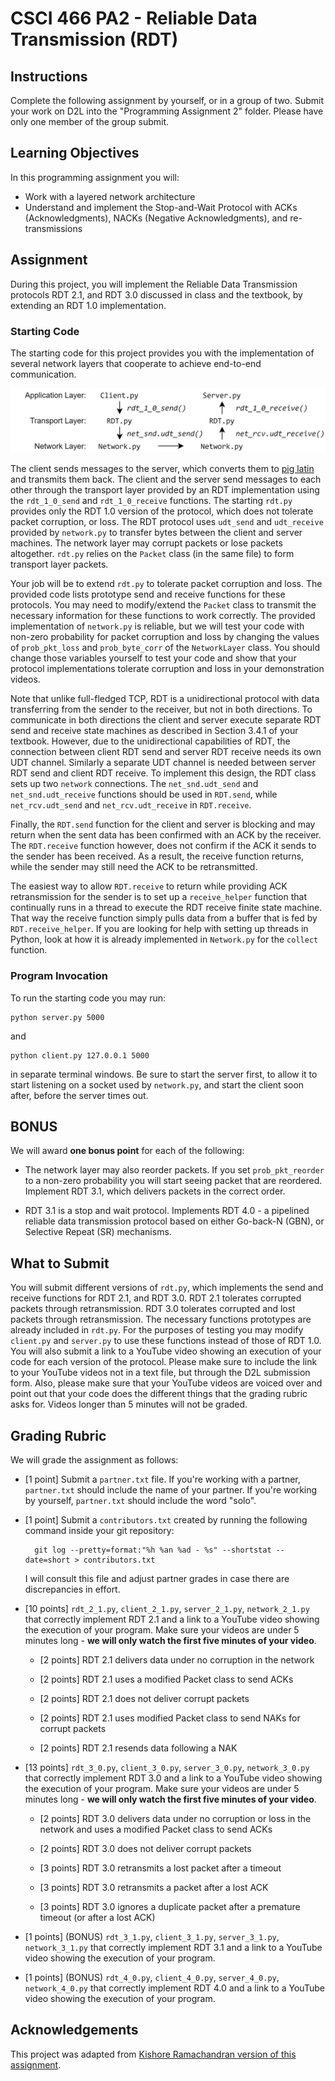 # CSCI 466 PA2 - Reliable Data Transmission (RDT)

## Instructions

Complete the following assignment by yourself, or in a group of two.
Submit your work on D2L into the "Programming Assignment 2" folder. 
Please have only one member of the group submit.


## Learning Objectives

In this programming assignment you will:

- Work with a layered network architecture
- Understand and implement the Stop-and-Wait Protocol with ACKs (Acknowledgments), NACKs (Negative
Acknowledgments), and re-transmissions


## Assignment

During this project, you will implement the Reliable Data Transmission protocols RDT 2.1, and RDT 3.0 discussed in class and the textbook, by extending an RDT 1.0 implementation.


### Starting Code

The starting code for this project provides you with the implementation of several network layers that cooperate to achieve end-to-end communication.

<p align="center">
<img src="images/network.png" alt="Network stack and layer interface calls" width="600">
</p>

The client sends messages to the server, which converts them to [pig latin](https://en.wikipedia.org/wiki/Pig_Latin) and transmits them back.
The client and the server send messages to each other through the transport layer provided by an RDT implementation using the `rdt_1_0_send` and `rdt_1_0_receive` functions.
The starting `rdt.py` provides only the RDT 1.0 version of the protocol, which does not tolerate packet corruption, or loss.
The RDT protocol uses `udt_send` and `udt_receive` provided by `network.py` to transfer bytes between the client and server machines.
The network layer may corrupt packets or lose packets altogether.
`rdt.py` relies on the `Packet` class (in the same file) to form transport layer packets.

Your job will be to extend `rdt.py` to tolerate packet corruption and loss.
The provided code  lists prototype send and receive functions for these protocols.
You may need to modify/extend the `Packet` class to transmit the necessary information for these functions to work correctly.
The provided implementation of `network.py` is reliable, but we will test your code with non-zero probability for packet corruption and loss by changing the values of `prob_pkt_loss` and `prob_byte_corr` of the `NetworkLayer` class.
You should change those variables yourself to test your code and show that your protocol implementations tolerate corruption and loss in your demonstration videos.

Note that unlike full-fledged TCP, RDT is a unidirectional protocol with data transferring from the sender to the receiver, but not in both directions.
To communicate in both directions the client and server execute separate RDT send and receive state machines as described in Section 3.4.1 of your textbook.
However, due to the unidirectional capabilities of RDT, the connection between client RDT send and server RDT receive needs its own UDT channel.
Similarly a separate UDT channel is needed between server RDT send and client RDT receive.
To implement this design, the RDT class sets up two `network` connections.
The `net_snd.udt_send` and `net_snd.udt_receive` functions should be used in `RDT.send`, while `net_rcv.udt_send` and `net_rcv.udt_receive` in `RDT.receive`.

Finally, the `RDT.send` function for the client and server is blocking and may return when the sent data has been confirmed with an ACK by the receiver. 
The `RDT.receive` function however, does not confirm if the ACK it sends to the sender has been received. 
As a result, the receive function returns, while the sender may still need the ACK to be retransmitted. 

The easiest way to allow `RDT.receive` to return while providing ACK retransmission for the sender is to set up a `receive_helper` function that continually runs in a thread to execute the RDT receive finite state machine. 
That way the receive function simply pulls data from a buffer that is fed by `RDT.receive_helper`.
If you are looking for help with setting up threads in Python, look at how it is already implemented in `Network.py` for the `collect` function.


### Program Invocation

To run the starting code you may run:

```
python server.py 5000
```

and

```
python client.py 127.0.0.1 5000
```

in separate terminal windows. 
Be sure to start the server first, to allow it to start listening on a socket used by `network.py`, and start the client soon after, before the server times out.


## BONUS 

We will award __one bonus point__ for each of the following:

* The network layer may also reorder packets.
If you set `prob_pkt_reorder` to a non-zero probability you will start seeing packet that are reordered.
Implement RDT 3.1, which delivers packets in the correct order.

* RDT 3.1 is a stop and wait protocol.
Implements RDT 4.0 - a pipelined reliable data transmission protocol based on either Go-back-N (GBN), or Selective Repeat (SR) mechanisms.


## What to Submit

You will submit different versions of `rdt.py`, which implements the send and receive functions for RDT&nbsp;2.1, and RDT&nbsp;3.0.
RDT&nbsp;2.1 tolerates corrupted packets through retransmission.
RDT&nbsp;3.0 tolerates corrupted and lost packets through retransmission.
The necessary functions prototypes are already included in `rdt.py`.
For the purposes of testing you may modify `client.py` and `server.py` to use these functions instead of those of RDT&nbsp;1.0.
You will also submit a link to a YouTube video showing an execution of your code for each version of the protocol.
Please make sure to include the link to your YouTube videos not in a text file, but through the D2L submission form.
Also, please make sure that your YouTube videos are voiced over and point out that your code does the different things that the grading rubric asks for. 
Videos longer than 5 minutes will not be graded.

## Grading Rubric

We will grade the assignment as follows:

* \[1 point\] Submit a `partner.txt` file.
If you're working with a partner, `partner.txt` should include the name of your partner.
If you're working by yourself, `partner.txt` should include the word "solo".

* \[1 point\] Submit a `contributors.txt` created by running the following command inside your git repository:

        git log --pretty=format:"%h %an %ad - %s" --shortstat --date=short > contributors.txt

    I will consult this file and adjust partner grades in case there are discrepancies in effort.

* \[10 points\] `rdt_2_1.py`, `client_2_1.py`, `server_2_1.py`, `network_2_1.py` that correctly implement RDT&nbsp;2.1 and a link to a YouTube video showing the execution of your program.
Make sure your videos are under 5 minutes long - __we will only watch the first five minutes of your video__.

  * \[2 points\] RDT&nbsp;2.1 delivers data under no corruption in the network

  * \[2 points\] RDT&nbsp;2.1 uses a modified Packet class to send ACKs

  * \[2 points\] RDT&nbsp;2.1 does not deliver corrupt packets

  * \[2 points\] RDT&nbsp;2.1 uses modified Packet class to send NAKs for corrupt packets

  * \[2 points\] RDT&nbsp;2.1 resends data following a NAK

* \[13 points\] `rdt_3_0.py`, `client_3_0.py`, `server_3_0.py`, `network_3_0.py` that correctly implement RDT&nbsp;3.0 and a link to a YouTube video showing the execution of your program.
Make sure your videos are under 5 minutes long - __we will only watch the first five minutes of your video__.

  * \[2 points\] RDT&nbsp;3.0 delivers data under no corruption or loss in the network and uses a modified Packet class to send ACKs
  
  * \[2 points\] RDT&nbsp;3.0 does not deliver corrupt packets 
  
  * \[3 points\] RDT&nbsp;3.0 retransmits a lost packet after a timeout
  
  * \[3 points\] RDT&nbsp;3.0 retransmits a packet after a lost ACK
  
  * \[3 points\] RDT&nbsp;3.0 ignores a duplicate packet after a premature timeout (or after a lost ACK)

* \[1 points\] (BONUS) `rdt_3_1.py`, `client_3_1.py`, `server_3_1.py`, `network_3_1.py` that correctly implement RDT&nbsp;3.1 and a link to a YouTube video showing the execution of your program.

* \[1 points\] (BONUS) `rdt_4_0.py`, `client_4_0.py`, `server_4_0.py`, `network_4_0.py` that correctly implement RDT&nbsp;4.0 and a link to a YouTube video showing the execution of your program.



## Acknowledgements

This project was adapted from [Kishore Ramachandran version of this assignment](https://www.cc.gatech.edu/~rama/CS2200-External/projects/p5/prj5.html).




